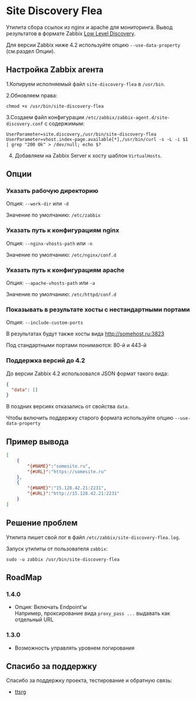 # Site Discovery Flea

Утилита сбора ссылок из nginx и apache для мониторинга. Вывод результатов в формате Zabbix [Low Level Discovery](https://www.zabbix.com/documentation/4.0/ru/manual/discovery/low_level_discovery).

Для версии Zabbix ниже 4.2 используйте опцию `--use-data-property` (см.раздел Опции).

## Настройка Zabbix агента

1.Копируем исполняемый файл `site-discovery-flea` в `/usr/bin`.

2.Обновляем права:

```
chmod +x /usr/bin/site-discovery-flea
```

3.Создаем файл конфигурации `/etc/zabbix/zabbix-agent.d/site-discovery.conf` с содержимым:

```
UserParameter=site.discovery,/usr/bin/site-discovery-flea
UserParameter=vhost.index-page.available[*],/usr/bin/curl -s -L -i $1 | grep "200 Ok" > /dev/null; echo $?
```

4. Добавляем на Zabbix Server к хосту шаблон `VirtualHosts`.

## Опции

### Указать рабочую директорию

Опция: `--work-dir` или `-d`

Значение по умолчанию: `/etc/zabbix`

### Указать путь к конфигурациям nginx

Опция: `--nginx-vhosts-path` или `-n`

Значение по умолчанию: `/etc/nginx/conf.d`

### Указать путь к конфигурациям apache

Опция: `--apache-vhosts-path` или `-a`

Значение по умолчанию: `/etc/httpd/conf.d`

### Показывать в результате хосты с нестандартными портами

Опция: `--include-custom-ports`

В результатах будут также хосты вида http://somehost.ru:3823

Под стандартными портами понимаются: 80-й и 443-й 

### Поддержка версий до 4.2

До версии Zabbix 4.2 использовался JSON формат такого вида:

```json
{
  "data": []
}
``` 

В поздних версиях отказались от свойства `data`.

Чтобы включить поддержку старого формата используйте опцию `--use-data-property`

## Пример вывода

```json
[
    {
        "{#NAME}":"somesite.ru",
        "{#URL}":"https://somesite.ru"
    },
    {
        "{#NAME}":"15.128.42.21:2231",
        "{#URL}":"http://15.128.42.21:2231"
    }
]
```

## Решение проблем

Утилита пишет свой лог в файл `/etc/zabbix/site-discovery-flea.log`.

Запуск утилиты от пользователя `zabbix`:

```shell script
sudo -u zabbix /usr/bin/site-discovery-flea
```

## RoadMap

### 1.4.0

- Опция: Включать Endpoint'ы  
  Например, проксирование вида `proxy_pass ...` выдавать как отдельный URL 
  
### 1.3.0
  
  - Возможность управлять уровнем логирования

## Спасибо за поддержку

Спасибо за поддержку проекта, тестирование и обратную связь:

- [ttsrg](https://github.com/ttsrg)
